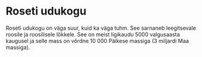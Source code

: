 # Roseti udukogu

Roseti udukogu on väga suur, kuid ka väga tuhm. See sarnaneb leegitsevale
roosile ja roosilisele lõkkele. See on meist ligikaudu 5000 valgusaasta kaugusel
ja selle mass on võrdne 10 000 Päikese massiga (3 miljardi Maa massiga).
